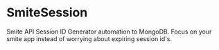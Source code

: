 # SmiteSession
Smite API Session ID Generator automation to MongoDB.  Focus on your smite app instead of worrying about expiring session id's.
